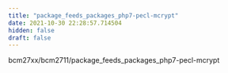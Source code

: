 ```yaml
---
title: "package_feeds_packages_php7-pecl-mcrypt"
date: 2021-10-30 22:28:57.714504
hidden: false
draft: false
---
```


bcm27xx/bcm2711/package_feeds_packages_php7-pecl-mcrypt

